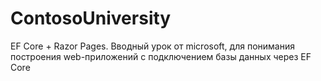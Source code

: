 # ContosoUniversity
EF Core + Razor Pages. Вводный урок от microsoft, для понимания построения web-приложений с подключением базы данных через EF Core
